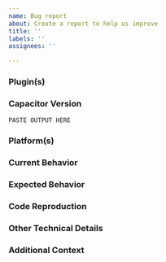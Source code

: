 ```yaml
---
name: Bug report
about: Create a report to help us improve
title: ''
labels: ''
assignees: ''

---
```


### Plugin(s)
<!--
List the plugins and versions that this bug affects.
-->



### Capacitor Version
<!--
Paste the output from the `npx cap doctor` command into the code block below. This will provide the versions of Capacitor packages and related dependencies.
-->

```
PASTE OUTPUT HERE
```

### Platform(s)
<!--
List the platforms that this bug affects.
-->



### Current Behavior
<!--
Describe how the bug manifests. Be specific.
-->



### Expected Behavior
<!--
Describe what the behavior should be.
-->



### Code Reproduction
<!--
To isolate the cause of the problem, we ask you to provide a minimal sample application that demonstrates the issue.
For full instructions, see: https://github.com/ionic-team/capacitor/blob/master/CONTRIBUTING.md#creating-a-code-reproduction
-->



### Other Technical Details
<!--
Please provide the following information with your request and any other relevant technical details (versions of IDEs, local environment info, plugin information or links, etc).
-->



### Additional Context
<!--
List any other information that is relevant to your issue. Stack traces, related issues, suggestions on how to fix, Stack Overflow links, forum links, etc.
-->
